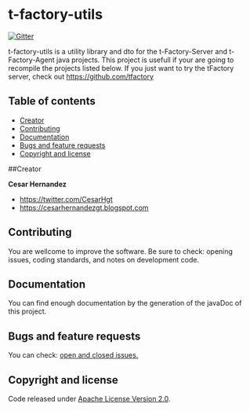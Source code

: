 # t-factory-utils
[![Gitter](https://img.shields.io/gitter/room/tfactory/tfactory.svg?style=flat-square)](https://gitter.im/tfactory/Lobby)

t-factory-utils is a utility library and dto for the t-Factory-Server and t-Factory-Agent java projects.
This project is usefull if your are going to recompile the projects listed below. 
If you just want to try the tFactory server, check out <https://github.com/tfactory>

## Table of contents
* [Creator](#creator)
* [Contributing](#contributing)
* [Documentation](#documentation)
* [Bugs and feature requests](#bugs-and-feature-requests)
* [Copyright and license](#copyright-and-license)


##Creator

**Cesar Hernandez**

* <https://twitter.com/CesarHgt>
* <https://cesarhernandezgt.blogspot.com> 


## Contributing
You are wellcome to improve the software. Be sure to check: opening issues, coding standards, and notes on development code.

## Documentation
You can find enough documentation by the generation of the javaDoc of this project.

## Bugs and feature requests
You can check: [open and closed issues.](https://github.com/tfactory/t-factory-utils/issues/new)

## Copyright and license
Code released under [Apache License Version 2.0](http://www.apache.org/licenses/LICENSE-2.0).


